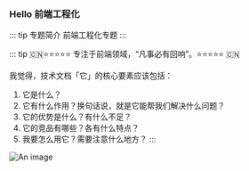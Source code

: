 ### Hello  前端工程化
::: tip 专题简介
前端工程化专题
:::

::: tip
🇨🇳⭐️⭐️⭐️⭐️⭐️ 专注于前端领域，“凡事必有回响”。⭐️⭐️⭐️⭐️⭐️ 🇨🇳

我觉得，技术文档「它」的核心要素应该包括：
1. 它是什么？
2. 它有什么作用？换句话说，就是它能帮我们解决什么问题？
3. 它的优势是什么？有什么不足？
4. 它的竞品有哪些？各有什么特点？
5. 我要怎么用它？需要注意什么地方？
:::


![An image](~@/prev/tools.png)